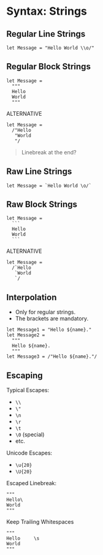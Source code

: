 # Syntax: Strings

## Regular Line Strings

~~~
let Message = "Hello World \\o/"
~~~

## Regular Block Strings

~~~
let Message =
  """
  Hello
  World
  """
~~~
ALTERNATIVE
~~~
let Message =
  /"Hello
   "World
   "/
~~~

> Linebreak at the end?

## Raw Line Strings

~~~
let Message = `Hello World \o/`
~~~

## Raw Block Strings

~~~
let Message =
  ```
  Hello
  World
  ```
~~~
ALTERNATIVE
~~~
let Message =
  /`Hello
   `World
   `/
~~~

## Interpolation

* Only for regular strings.
* The brackets are mandatory.

~~~
let Message1 = "Hello ${name}."
let Message2 =
  """
  Hello ${name}.
  """
let Message3 = /"Hello ${name}."/
~~~

## Escaping

Typical Escapes:
* `\\`
* `\"`
* `\n`
* `\r`
* `\t`
* `\0` (special)
* etc.

Unicode Escapes:
* `\u{20}`
* `\U{20}`

Escaped Linebreak:
~~~
"""
Hello\
World
"""
~~~

Keep Trailing Whitespaces
~~~
"""
Hello     \s
World
"""
~~~
